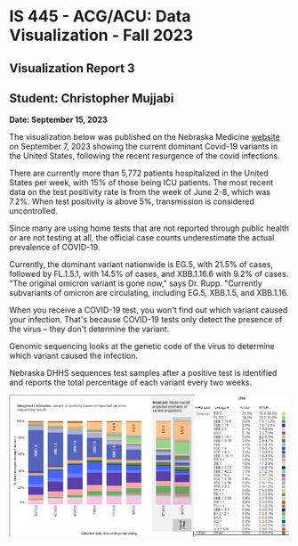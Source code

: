 IS 445 - ACG/ACU: Data Visualization - Fall 2023
===============================================
Visualization Report 3
-----------------------
Student: Christopher Mujjabi
----------------------------
**Date: September 15, 2023**

The visualization below was published on the Nebraska Medicine [website](https://www.nebraskamed.com/COVID/what-covid-19-variants-are-going-around) on September 7, 2023 showing the current  dominant Covid-19 variants in the United States, following the recent resurgence of the covid infections. 



There are currently more than 5,772 patients hospitalized in the United States per week, with 15% of those being ICU patients. The most recent data on the test positivity rate is from the week of June 2-8, which was 7.2%. When test positivity is above 5%, transmission is considered uncontrolled.

Since many are using home tests that are not reported through public health or are not testing at all, the official case counts underestimate the actual prevalence of COVID-19.

Currently, the dominant variant nationwide is EG.5, with 21.5% of cases, followed by FL.1.5.1, with 14.5% of cases, and XBB.1.16.6 with 9.2% of cases. "The original omicron variant is gone now," says Dr. Rupp. "Currently subvariants of omicron are circulating, including EG.5, XBB.1.5, and XBB.1.16.


When you receive a COVID-19 test, you won't find out which variant caused your infection. That's because COVID-19 tests only detect the presence of the virus – they don't determine the variant.

Genomic sequencing looks at the genetic code of the virus to determine which variant caused the infection.

Nebraska DHHS sequences test samples after a positive test is identified and reports the total percentage of each variant every two weeks.


![Alt text](image-1.png)